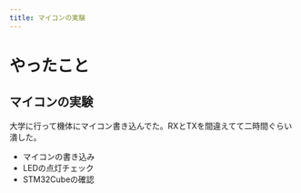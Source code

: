 ```yaml
---
title: マイコンの実験
---
```


# やったこと

## マイコンの実験

大学に行って機体にマイコン書き込んでた。RXとTXを間違えてて二時間ぐらい潰した。

* マイコンの書き込み
* LEDの点灯チェック
* STM32Cubeの確認

